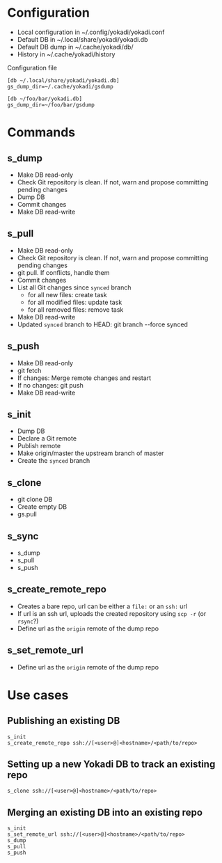 # Configuration

- Local configuration in ~/.config/yokadi/yokadi.conf
- Default DB in ~/.local/share/yokadi/yokadi.db
- Default DB dump in ~/.cache/yokadi/db/
- History in ~/.cache/yokadi/history

Configuration file

    [db ~/.local/share/yokadi/yokadi.db]
    gs_dump_dir=~/.cache/yokadi/gsdump

    [db ~/foo/bar/yokadi.db]
    gs_dump_dir=~/foo/bar/gsdump

# Commands
## s_dump

- Make DB read-only
- Check Git repository is clean. If not, warn and propose committing pending changes
- Dump DB
- Commit changes
- Make DB read-write

## s_pull

- Make DB read-only
- Check Git repository is clean. If not, warn and propose committing pending changes
- git pull. If conflicts, handle them
- Commit changes
- List all Git changes since `synced` branch
    - for all new files: create task
    - for all modified files: update task
    - for all removed files: remove task
- Make DB read-write
- Updated `synced` branch to HEAD:
    git branch --force synced

## s_push

- Make DB read-only
- git fetch
- If changes: Merge remote changes and restart
- If no changes: git push
- Make DB read-write

## s_init

- Dump DB
- Declare a Git remote
- Publish remote
- Make origin/master the upstream branch of master
- Create the `synced` branch

## s_clone

- git clone DB
- Create empty DB
- gs.pull

## s_sync

- s_dump
- s_pull
- s_push

## s_create_remote_repo <url>

- Creates a bare repo, url can be either a `file:` or an `ssh:` url
- If url is an ssh url, uploads the created repository using `scp -r` (or `rsync`?)
- Define url as the `origin` remote of the dump repo

## s_set_remote_url <url>

- Define url as the `origin` remote of the dump repo

# Use cases

## Publishing an existing DB

    s_init
    s_create_remote_repo ssh://[<user>@]<hostname>/<path/to/repo>

## Setting up a new Yokadi DB to track an existing repo

    s_clone ssh://[<user>@]<hostname>/<path/to/repo>

## Merging an existing DB into an existing repo

    s_init
    s_set_remote_url ssh://[<user>@]<hostname>/<path/to/repo>
    s_dump
    s_pull
    s_push
